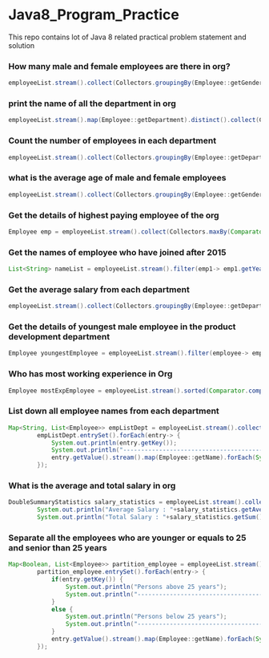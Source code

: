 # Java8_Program_Practice
This repo contains lot of Java 8 related practical problem statement and solution

### How many male and female employees are there in org?
```Java
employeeList.stream().collect(Collectors.groupingBy(Employee::getGender, Collectors.counting()));
```
### print the name of all the department in org
```Java
employeeList.stream().map(Employee::getDepartment).distinct().collect(Collectors.toList());
```

### Count the number of employees in each department
```Java
employeeList.stream().collect(Collectors.groupingBy(Employee::getDepartment, Collectors.counting())).entrySet().forEach(entry-> System.out.println(entry.getKey()+"------------"+entry.getValue()));;
```

### what is the average age of male and female employees
```Java
employeeList.stream().collect(Collectors.groupingBy(Employee::getGender, Collectors.averagingInt(Employee::getAge)));
```

### Get the details of highest paying employee of the org
```Java
Employee emp = employeeList.stream().collect(Collectors.maxBy(Comparator.comparingDouble(Employee::getSalary))).orElse(null);
```
### Get the names of employee who have joined after 2015
```Java
List<String> nameList = employeeList.stream().filter(emp1-> emp1.getYearOfJoining() > 2015).map(Employee::getName).collect(Collectors.toList());
```

### Get the average salary from each department
```Java
employeeList.stream().collect(Collectors.groupingBy(Employee::getDepartment, Collectors.averagingDouble(Employee::getSalary)));
```

### Get the details of youngest male employee in the product development department
```Java
Employee youngestEmployee = employeeList.stream().filter(employee-> employee.getDepartment().equalsIgnoreCase("Product Development") && employee.getGender().equalsIgnoreCase("male")).sorted(Comparator.comparingInt(Employee::getAge)).findFirst().orElse(null);
```

### Who has most working experience in Org
```Java
Employee mostExpEmployee = employeeList.stream().sorted(Comparator.comparingInt(Employee::getYearOfJoining)).findFirst().orElse(null);
```

### List down all employee names from each department
```Java
Map<String, List<Employee>> empListDept = employeeList.stream().collect(Collectors.groupingBy(Employee::getDepartment, Collectors.toList()));
		empListDept.entrySet().forEach(entry-> {
			System.out.println(entry.getKey());
			System.out.println("---------------------------------------");
			entry.getValue().stream().map(Employee::getName).forEach(System.out::println);
		});
```

### What is the average and total salary in org
```Java
DoubleSummaryStatistics salary_statistics = employeeList.stream().collect(Collectors.summarizingDouble(Employee::getSalary));
		System.out.println("Average Salary : "+salary_statistics.getAverage());
		System.out.println("Total Salary : "+salary_statistics.getSum());
```

### Separate all the employees who are younger or equals to 25 and senior than 25 years
```Java
Map<Boolean, List<Employee>> partition_employee = employeeList.stream().collect(Collectors.partitioningBy(e-> e.getAge()> 25));
		partition_employee.entrySet().forEach(entry-> {
			if(entry.getKey()) {
				System.out.println("Persons above 25 years");
				System.out.println("----------------------------------------");
			}
			else {
				System.out.println("Persons below 25 years");
				System.out.println("----------------------------------------");
			}
			entry.getValue().stream().map(Employee::getName).forEach(System.out::println);
		});
```


